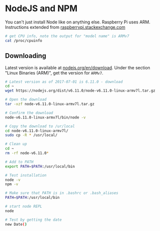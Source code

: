 # NodeJS and NPM

You can't just install Node like on anything else. Raspberry Pi  uses ARM. Instructions extended from [raspberrypi.stackexchange.com](https://raspberrypi.stackexchange.com/questions/48303/install-nodejs-for-all-raspberry-pi)

```bash
# get CPU info, note the output for "model name" is ARMv7
cat /proc/cpuinfo
```

## Downloading

Latest version is available at [nodejs.org/en/download](https://nodejs.org/en/download/). Under the section "Linux Binaries (ARM)", get the version for `ARMv7`.

```bash
# Latest version as of 2017-07-01 is 6.11.0 - download
cd ~
wget https://nodejs.org/dist/v6.11.0/node-v6.11.0-linux-armv7l.tar.gz

# Open the download
tar -xzf node-v6.11.0-linux-armv7l.tar.gz

# Confirm the download
node-v6.11.0-linux-armv7l/bin/node -v

# Copy the download to /ur/local
cd node-v6.11.0-linux-armv7l/
sudo cp -R * /usr/local/

# Clean up
cd ~
rm -rf node-v6.11.0*

# Add to PATH
export PATH=$PATH:/usr/local/bin

# Test installation
node -v
npm -v

# Make sure that PATH is in .bashrc or .bash_aliases
PATH=$PATH:/usr/local/bin

# start node REPL
node

# Test by getting the date
new Date()
```
